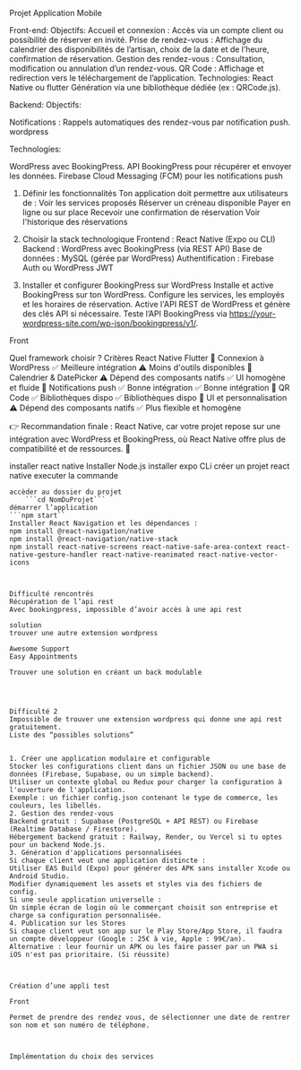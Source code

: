 Projet Application Mobile


Front-end:
Objectifs:
Accueil et connexion : Accès via un compte client ou possibilité de réserver en invité.
Prise de rendez-vous : Affichage du calendrier des disponibilités de l’artisan, choix de la date et de l’heure, confirmation de réservation.
Gestion des rendez-vous : Consultation, modification ou annulation d’un rendez-vous.
QR Code : Affichage et redirection vers le téléchargement de l’application.
Technologies:
React Native  ou flutter
Génération via une bibliothèque dédiée (ex : QRCode.js).

Backend:
Objectifs:

Notifications : Rappels automatiques des rendez-vous par notification push.
wordpress


Technologies:

WordPress avec BookingPress.
API BookingPress pour récupérer et envoyer les données.
Firebase Cloud Messaging (FCM) pour les notifications push

1. Définir les fonctionnalités
Ton application doit permettre aux utilisateurs de :
Voir les services proposés
Réserver un créneau disponible
Payer en ligne ou sur place
Recevoir une confirmation de réservation
Voir l'historique des réservations

2. Choisir la stack technologique
Frontend : React Native (Expo ou CLI)
Backend : WordPress avec BookingPress (via REST API)
Base de données : MySQL (gérée par WordPress)
Authentification : Firebase Auth ou WordPress JWT

3. Installer et configurer BookingPress sur WordPress
Installe et active BookingPress sur ton WordPress.
Configure les services, les employés et les horaires de réservation.
Active l'API REST de WordPress et génère des clés API si nécessaire.
Teste l’API BookingPress via https://your-wordpress-site.com/wp-json/bookingpress/v1/.

Front 

Quel framework choisir ?
Critères
React Native
Flutter
🔗 Connexion à WordPress
✅ Meilleure intégration
⚠️ Moins d'outils disponibles
📅 Calendrier & DatePicker
⚠️ Dépend des composants natifs
✅ UI homogène et fluide
📲 Notifications push
✅ Bonne intégration
✅ Bonne intégration
📸 QR Code
✅ Bibliothèques dispo
✅ Bibliothèques dispo
🎨 UI et personnalisation
⚠️ Dépend des composants natifs
✅ Plus flexible et homogène

👉 Recommandation finale :
 React Native, car votre projet repose sur une intégration avec WordPress et BookingPress, où React Native offre plus de compatibilité et de ressources. 🚀



installer react native
Installer Node.js
installer expo CLi
créer un projet react native
executer la commande 
```npx create-expo-app NomDuProjet
accèder au dossier du projet
	```cd NomDuProjet```
démarrer l’application
```npm start``
Installer React Navigation et les dépendances :
npm install @react-navigation/native
npm install @react-navigation/native-stack
npm install react-native-screens react-native-safe-area-context react-native-gesture-handler react-native-reanimated react-native-vector-icons



Difficulté rencontrés
Récupération de l’api rest
Avec bookingpress, impossible d’avoir accès à une api rest 

solution
trouver une autre extension wordpress

Awesome Support
Easy Appointments

Trouver une solution en créant un back modulable




Difficulté 2
Impossible de trouver une extension wordpress qui donne une api rest gratuitement.
Liste des “possibles solutions”


1. Créer une application modulaire et configurable
Stocker les configurations client dans un fichier JSON ou une base de données (Firebase, Supabase, ou un simple backend).
Utiliser un contexte global ou Redux pour charger la configuration à l'ouverture de l'application.
Exemple : un fichier config.json contenant le type de commerce, les couleurs, les libellés.
2. Gestion des rendez-vous
Backend gratuit : Supabase (PostgreSQL + API REST) ou Firebase (Realtime Database / Firestore).
Hébergement backend gratuit : Railway, Render, ou Vercel si tu optes pour un backend Node.js.
3. Génération d'applications personnalisées
Si chaque client veut une application distincte :
Utiliser EAS Build (Expo) pour générer des APK sans installer Xcode ou Android Studio.
Modifier dynamiquement les assets et styles via des fichiers de config.
Si une seule application universelle :
Un simple écran de login où le commerçant choisit son entreprise et charge sa configuration personnalisée.
4. Publication sur les Stores
Si chaque client veut son app sur le Play Store/App Store, il faudra un compte développeur (Google : 25€ à vie, Apple : 99€/an).
Alternative : leur fournir un APK ou les faire passer par un PWA si iOS n'est pas prioritaire. (Si réussite)



Création d’une appli test

Front

Permet de prendre des rendez vous, de sélectionner une date de rentrer son nom et son numéro de téléphone.



Implémentation du choix des services


